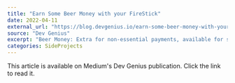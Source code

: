 ```yaml
---
title: "Earn Some Beer Money with your FireStick"
date: 2022-04-11
external_url: "https://blog.devgenius.io/earn-some-beer-money-with-your-firestick-531285bd8fee"
source: "Dev Genius"
excerpt: "Beer Money: Extra for non-essential payments, available for spending on luxuries, hobbies, or a fresh pint of your favorite draft."
categories: SideProjects
---
```


This article is available on Medium's Dev Genius publication. Click the link to read it. 